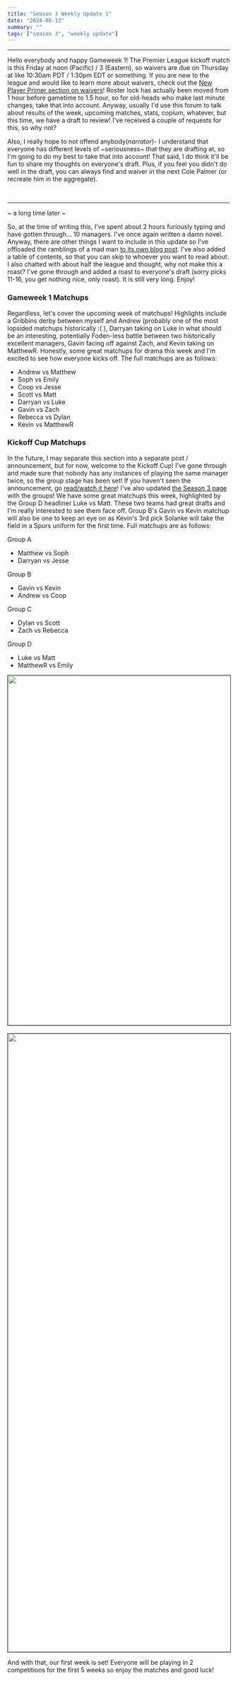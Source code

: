 ```yaml
---
title: "Season 3 Weekly Update 1"
date: "2024-08-13"
summary: ""
tags: ["season 3", "weekly update"]
---
```


<style>
img {
  display: block;
  margin-left: auto;
  margin-right: auto;
  border: 1px solid;
}
</style>

---

Hello everybody and happy Gameweek 1! The Premier League kickoff match is this Friday at noon (Pacific) / 3 (Eastern), so waivers are due on Thursday at like 10:30am PDT / 1:30pm EDT or something. If you are new to the league and would like to learn more about waivers, check out the <u>[New Player Primer section on waivers](/posts/new-player-primer#waivers)</u>! Roster lock has actually been moved from 1 hour before gametime to 1.5 hour, so for old-heads who make last minute changes, take that into account. Anyway, usually I'd use this forum to talk about results of the week, upcoming matches, stats, copium, whatever, but this time, we have a draft to review! I've received a couple of requests for this, so why not?

Also, I really hope to not offend anybody(_narrator_)- I understand that everyone has different levels of ~seriousness~ that they are drafting at, so I'm going to do my best to take that into account! That said, I do think it'll be fun to share my thoughts on everyone's draft. Plus, if you feel you didn't do well in the draft, you can always find and waiver in the next Cole Palmer (or recreate him in the aggregate).

<br/>

---

~ a long time later ~

So, at the time of writing this, I've spent about 2 hours furiously typing and have gotten through... 10 managers. I've once again written a damn novel. Anyway, there are other things I want to include in this update so I've offloaded the ramblings of a mad man <u>[to its own blog post](/posts/season-3-draft-review)</u>. I've also added a table of contents, so that you can skip to whoever you want to read about. I also chatted with about half the league and thought, why not make this a roast? I've gone through and added a roast to everyone's draft (sorry picks 11-16, you get nothing nice, only roast). It is still very long. Enjoy!

### Gameweek 1 Matchups

Regardless, let's cover the upcoming week of matchups! Highlights include a Gribbins derby between myself and Andrew (probably one of the most lopsided matchups historically :( ), Darryan taking on Luke in what should be an interesting, potentially Foden-less battle between two historically excellent managers, Gavin facing off against Zach, and Kevin taking on MatthewR. Honestly, some great matchups for drama this week and I'm excited to see how everyone kicks off. The full matchups are as follows:

- Andrew vs Matthew
- Soph vs Emily
- Coop vs Jesse
- Scott vs Matt
- Darryan vs Luke
- Gavin vs Zach
- Rebecca vs Dylan
- Kevin vs MatthewR

### Kickoff Cup Matchups

In the future, I may separate this section into a separate post / announcement, but for now, welcome to the Kickoff Cup! I've gone through and made sure that nobody has any instances of playing the same manager twice, so the group stage has been set! If you haven't seen the announcement, go [read/watch it here](/posts/kickoff-tournament-24)! I've also updated [the Season 3 page](/pages/history/season_24_25) with the groups! We have some great matchups this week, highlighted by the Group D headliner Luke vs Matt. These two teams had great drafts and I'm really interested to see them face off. Group B's Gavin vs Kevin matchup will also be one to keep an eye on as Kevin's 3rd pick Solanke will take the field in a Spurs uniform for the first time. Full matchups are as follows:

Group A

- Matthew vs Soph
- Darryan vs Jesse

Group B

- Gavin vs Kevin
- Andrew vs Coop

Group C

- Dylan vs Scott
- Zach vs Rebecca

Group D

- Luke vs Matt
- MatthewR vs Emily

<img src="/images/season-3/season-3-wu/1/season-3-wu-1-groups.png" width="792vh" height="auto">
<br/>
<img src="/images/season-3/season-3-wu/1/season-3-wu-1-bracket.png" width="1400vh" height="auto">

And with that, our first week is set! Everyone will be playing in 2 competitions for the first 5 weeks so enjoy the matches and good luck!
